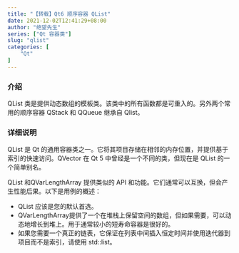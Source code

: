 ```yaml
---
title: "【转载】Qt6 顺序容器 QList"
date: 2021-12-02T12:41:29+08:00
author: "绝望先生"
series: ["Qt 容器类"] 
slug: "qlist"
categories: [
    "Qt"
]
---
```


### 介绍

QList 类是提供动态数组的模板类。该类中的所有函数都是可重入的。另外两个常用的顺序容器 QStack 和 QQueue 继承自 Qlist。

### 详细说明

QList<T> 是 Qt 的通用容器类之一。它将其项目存储在相邻的内存位置，并提供基于索引的快速访问。QVector <T> 在 Qt 5 中曾经是一个不同的类，但现在是 QList 的一个简单别名。

QList<T> 和QVarLengthArray <T> 提供类似的 API 和功能。它们通常可以互换，但会产生性能后果。以下是用例的概述：

* QList 应该是您的默认首选。  
* QVarLengthArray提供了一个在堆栈上保留空间的数组，但如果需要，可以动态地增长到堆上。用于通常较小的短寿命容器是很好的。  
* 如果您需要一个真正的链表，它保证在列表中间插入恒定时间并使用迭代器到项目而不是索引，请使用 std::list。  